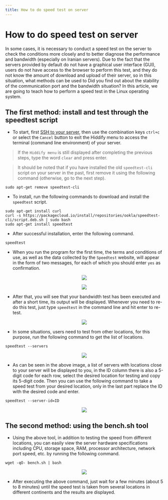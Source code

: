 ```yaml
---
title: How to do speed test on server
---
```


<div dir="ltr" markdown="1">

# How to do speed test on server

In some cases, it is necessary to conduct a speed test on the server to check the conditions more closely and to better diagnose the performance and bandwidth (especially on Iranian servers). Due to the fact that the servers provided by default do not have a graphical user interface (GUI), users do not have access to the browser to perform this test, and they do not know the amount of download and upload of their server, so in this situation, what methods can be used to Did you find out about the stability of the communication port and the bandwidth situation? In this article, we are going to teach how to perform a speed test in the Linux operating system.

## The first method: install and test through the speedtest script

- To start, first [SSH to your server](/manager/installation-and-setup/How-to-connect-to-server-via-SSH/), then use the combination keys `ctrl+c` or select the `Cancel` button to exit the Hiddify menu to access the terminal (command line environment) of your server.

> If the `Hiddify menu` is still displayed after completing the previous steps, type the word `clear` and press enter.

> It should be noted that if you have installed the old `speedtest-cli` script on your server in the past, first remove it using the following command (otherwise, go to the next step).

```
sudo apt-get remove speedtest-cli
```
- To install, run the following commands to download and install the `speedtest` script.

```
sudo apt-get install curl
curl -s https://packagecloud.io/install/repositories/ookla/speedtest-cli/script.deb.sh | sudo bash
sudo apt-get install speedtest

```

- After successful installation, enter the following command.

```
speedtest
```

* When you run the program for the first time, the terms and conditions of use, as well as the data collected by the `Speedtest` website, will appear in the form of two messages, for each of which you should enter `yes` as confirmation.

<div align=center markdown=1>
  
![](https://user-images.githubusercontent.com/125398461/243765156-b897f426-e9d6-4f26-b9fb-9e46f6def820.jpg)

</div>

<div align=center markdown=1>

![](https://user-images.githubusercontent.com/125398461/243765299-bab3a3d4-a0c3-478e-8daf-4f3491d44c8b.jpg)


</div>

* After that, you will see that your bandwidth test has been executed and after a short time, its output will be displayed. Whenever you need to re-do this test, just type `speedtest` in the command line and hit enter to re-test.


<div align=center markdown=1>
  
![](https://user-images.githubusercontent.com/125398461/243765887-054e65db-1f12-428b-b9e9-359a69e99044.jpg)

</div>

* In some situations, users need to test from other locations, for this purpose, run the following command to get the list of locations.

```
speedtest --servers
```


<div align=center markdown=1>
  
![](https://user-images.githubusercontent.com/125398461/243766293-c2acefcd-f0f2-43e1-8c90-486b465a7cb4.jpg)

</div>

* As can be seen in the above image, a list of servers with locations close to your server will be displayed to you, in the ID column there is also a 5-digit code for each row, select the desired location for testing and copy its 5-digit code. Then you can use the following command to take a speed test from your desired location, only in the last part replace the ID with the desired code and enter.

```
speedtest --server-id=ID
```

<div align=center markdown=1>
  
![](https://user-images.githubusercontent.com/125398461/243768284-a319cf89-3ed7-4ea5-90dd-0170cd5926c8.jpg)
</div>

## The second method: using the bench.sh tool

* Using the above tool, in addition to testing the speed from different locations, you can easily view the server hardware specifications including CPU, storage space, RAM, processor architecture, network port speed, etc. by running the following command.

```
wget -qO- bench.sh | bash
```

<div align=center markdown=1>
  
![](https://user-images.githubusercontent.com/125398461/243768459-b0815e0e-6348-4c0b-9f82-1ae5e6c53646.jpg)

</div>

* After executing the above command, just wait for a few minutes (about 5 to 8 minutes) until the speed test is taken from several locations in different continents and the results are displayed.
